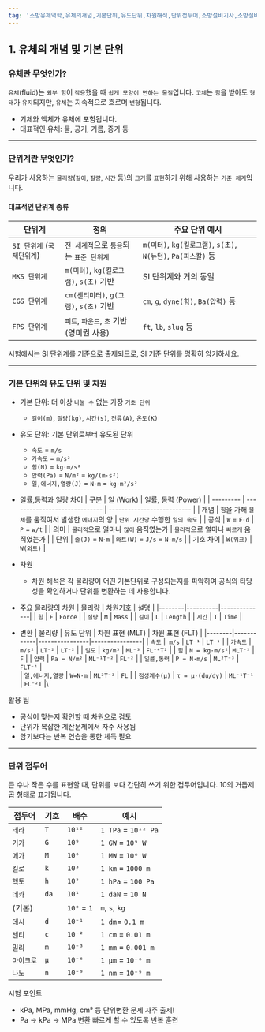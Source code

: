 ```yaml
---
tag: '소방유체역학,유체의개념,기본단위,유도단위,차원해석,단위접두어,소방설비기사,소방설비산업기사,유체역학,물리량단위'
---
```

## 1. 유체의 개념 및 기본 단위

### 유체란 무엇인가?

`유체`(fluid)는 `외부 힘`이 `작용`했을 때 `쉽게 모양이 변하는 물질`입니다. `고체`는 `힘`을 받아도 `형태`가 `유지`되지만, `유체`는 지속적으로 흐르며 `변형`됩니다.

- 기체와 액체가 유체에 포함됩니다.
- 대표적인 유체: 물, 공기, 기름, 증기 등

---

### 단위계란 무엇인가?

우리가 사용하는 `물리량`(`길이`, `질량`, `시간` 등)의 `크기`를 `표현`하기 위해 사용하는 `기준 체계`입니다.

#### 대표적인 단위계 종류

| 단위계 | 정의 | 주요 단위 예시 |
|--------|------|----------------|
| `SI 단위계` (`국제단위계`) | `전 세계적`으로 `통용`되는 `표준 단위계` | `m(미터)`, `kg(킬로그램)`, `s(초)`, `N(뉴턴)`, `Pa(파스칼)` 등 |
| `MKS 단위계` | `m(미터)`, `kg(킬로그램)`, `s(초)` 기반 | SI 단위계와 거의 동일 |
| `CGS 단위계` | `cm(센티미터)`, `g(그램)`, `s(초)` 기반 | `cm`, `g`, `dyne(힘)`, `Ba(압력)` 등 |
| `FPS 단위계` | `피트`, `파운드`, `초` 기반 (영미권 사용) | `ft`, `lb`, `slug` 등 |

시험에서는 SI 단위계를 기준으로 출제되므로, SI 기준 단위를 명확히 암기하세요.

---

### 기본 단위와 유도 단위 및 차원

- 기본 단위: 더 이상 `나눌 수` 없는 가장 `기초 단위`  
  - `길이(m)`, `질량(kg)`, `시간(s)`, `전류(A)`, `온도(K)`

- 유도 단위: 기본 단위로부터 유도된 단위  
  - `속도` = `m/s`
  - `가속도` = `m/s²`  
  - `힘(N)` = `kg·m/s²`  
  - `압력(Pa)` = `N/m²` = `kg/(m·s²)`
  - `일,에너지,열량(J)` = `N·m` = `kg·m²/s²`
- 일률,동력과 일량 차이
  | 구분        | 일 (Work)                      | 일률, 동력 (Power)             |
  | --------- | ----------------------------- | -------------------------- |
  | 개념    | `힘`을 가해 `물체`를 움직여서 발생한 `에너지`의 양 | `단위 시간당` 수행한 `일의 속도`       |
  | 공식    | `W` = `F⋅d`             | `P` = `w/t`          |
  | 의미    | `물리적`으로 얼마나 `많이` 움직였는가        | `물리적`으로 얼마나 `빠르게` 움직였는가          |
  | 단위    | `줄(J)` = `N·m`            | `와트(W)` = `J/s` = `N·m/s` |
  | 기호 차이 | `W(워크)`                        | `W(와트)`   |
- 차원 
  - 차원 해석은 각 물리량이 어떤 기본단위로 구성되는지를 파악하여 공식의 타당성을 확인하거나 단위를 변환하는 데 사용합니다.
- 주요 물리량의 차원
  | 물리량 | 차원기호 | 설명         |
  |--------|----------|--------------|
  | `힘`     | `F`        | `Force`         |
  | `질량`   | `M`        | `Mass`         |
  | `길이`   | `L`        | `Length`       |
  | `시간`   | `T`        | `Time`         |
- 변환
  | 물리량 | 유도 단위 | 차원 표현 (MLT) | 차원 표현 (FLT) |
  |--------|------------|----------------|----------------|
  | `속도`          |` m/s`        | `LT⁻¹`          | `LT⁻¹`        |
  | `가속도`        | `m/s²`       | `LT⁻²`          | `LT⁻²`        |
  | `밀도`          | `kg/m³`      | `ML⁻³`          | `FL⁻⁴T²`      |
  | `힘`            | `N = kg·m/s²`| `MLT⁻²`         | `F`           |
  | `압력`          | `Pa = N/m²`  | `ML⁻¹T⁻²`       | `FL⁻²`        |
  | `일률,동력`      | `P = N·m/s`  | `ML²T⁻³`       | `FLT⁻¹`        |   
  | `일,에너지,열량` | `W=N·m`      | `ML²T⁻²`        | `FL`          |
  | `점성계수(μ)`    | `τ = μ·(du/dy)`    | `ML⁻¹T⁻¹`          | `FL⁻²T`      |\

활용 팁
- 공식이 맞는지 확인할 때 차원으로 검토
- 단위가 복잡한 계산문제에서 자주 사용됨
- 암기보다는 반복 연습을 통한 체득 필요

---

### 단위 접두어

큰 수나 작은 수를 표현할 때, 단위를 보다 간단히 쓰기 위한 접두어입니다. 10의 거듭제곱 형태로 표기됩니다.

| 접두어 | 기호 | 배수     | 예시           |
|--------|------|----------|----------------|
| `테라`   | `T`    | `10¹²`     | `1 TPa` = `10¹² Pa` |
| `기가`   | `G`    | `10⁹`      | `1 GW` = `10⁹ W`   |
| `메가`   | `M`    | `10⁶`      | `1 MW` = `10⁶ W`   |
| `킬로`   | `k`    | `10³`      | `1 km` = `1000 m`  |
| `헥토`   | `h`    | `10²`      | `1 hPa` = `100 Pa` |
| `데카`   | `da`   | `10¹`      | `1 daN` = `10 N`   |
| (기본) |      | `10⁰` = `1`  | `m`, `s`, `kg`       |
| `데시`   | `d`    | `10⁻¹`     | `1 dm`= `0.1 m`   |
| `센티`   | `c`    | `10⁻²`     | `1 cm` = `0.01 m`  |
| `밀리`   | `m`    | `10⁻³`     | `1 mm` = `0.001 m` |
| `마이크로`| `μ`   | `10⁻⁶`     | `1 μm` = `10⁻⁶ m`  |
| `나노`   | `n`    | `10⁻⁹`     | `1 nm` = `10⁻⁹ m`  |

시험 포인트
- kPa, MPa, mmHg, cm³ 등 단위변환 문제 자주 출제!
- Pa → kPa → MPa 변환 빠르게 할 수 있도록 반복 훈련


